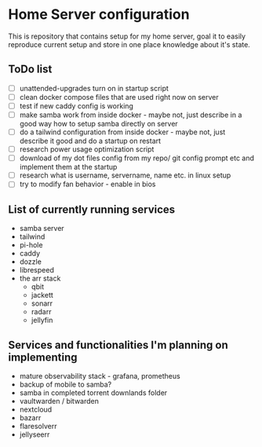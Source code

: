 # Home Server configuration

This is repository that contains setup for my home server, goal it to easily reproduce current setup and store in
one place knowledge about it's state.

## ToDo list

- [ ] unattended-upgrades turn on in startup script
- [ ] clean docker compose files that are used right now on server
- [ ] test if new caddy config is working
- [ ] make samba work from inside docker - maybe not, just describe in a good way how to setup samba directly on server
- [ ] do a tailwind configuration from inside docker - maybe not, just describe it good and do a startup on restart
- [ ] research power usage optimization script
- [ ] download of my dot files config from my repo/ git config prompt etc and implement them at the startup
- [ ] research what is username, servername, name etc. in linux setup
- [ ] try to modify fan behavior - enable in bios

## List of currently running services

- samba server
- tailwind
- pi-hole
- caddy
- dozzle
- librespeed
- the arr stack
  - qbit
  - jackett
  - sonarr
  - radarr
  - jellyfin

## Services and functionalities I'm planning on implementing

- mature observability stack - grafana, prometheus
- backup of mobile to samba?
- samba in completed torrent downlands folder
- vaultwarden / bitwarden
- nextcloud
- bazarr
- flaresolverr
- jellyseerr
